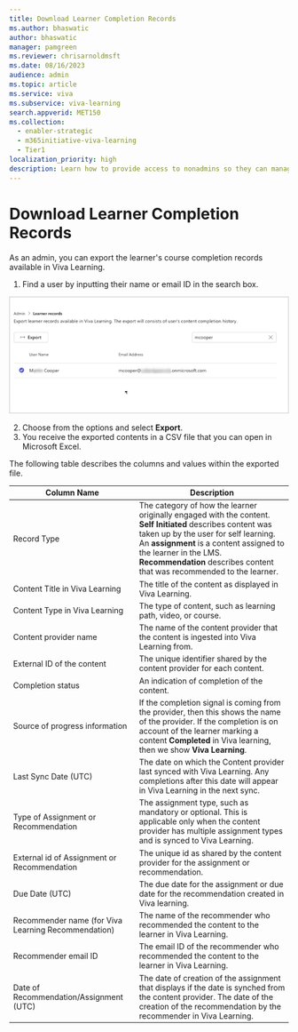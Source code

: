 ```yaml
---
title: Download Learner Completion Records 
ms.author: bhaswatic
author: bhaswatic
manager: pamgreen
ms.reviewer: chrisarnoldmsft
ms.date: 08/16/2023
audience: admin
ms.topic: article
ms.service: viva
ms.subservice: viva-learning
search.appverid: MET150
ms.collection:
  - enabler-strategic
  - m365initiative-viva-learning
  - Tier1
localization_priority: high
description: Learn how to provide access to nonadmins so they can manage features in Viva Learning.
---
```


# Download Learner Completion Records 


As an admin, you can export the learner's course completion records available in Viva Learning.

1. Find a user by inputting their name or email ID in the search box. 

![Image of the learner record search option in which you can find a learner by their user name](../media/learning/learner-records-1.png)

2. Choose from the options and select **Export**.
3. You receive the exported contents in a CSV file that you can open in Microsoft Excel. 

The following table describes the columns and values within the exported file. 

| Column Name | Description |
| --- | ---|
| Record Type | The category of how the learner originally engaged with the content.  **Self Initiated**  describes content was taken up by the user for self learning. An **assignment** is a content assigned to the learner in the LMS. **Recommendation** describes content that was recommended to the learner.|
| Content Title in Viva Learning | The title of the content as displayed in Viva Learning.| 
| Content Type in Viva Learning | The type of content, such as learning path, video, or course. |
| Content provider name| The name of the content provider that the content is ingested into Viva Learning from.| 
| External ID of the content | The unique identifier shared by the content provider for each content.|
| Completion status  | An indication of completion of the content.|
|Source of progress information| If the completion signal is coming from the provider, then this shows the name of the provider. If the completion is on account of the learner marking a content **Completed** in Viva learning, then we show **Viva Learning**.|
| Last Sync Date (UTC) | The date on which the Content provider last synced with Viva Learning. Any completions after this date will appear in Viva Learning in the next sync.|
| Type of Assignment or Recommendation | The assignment type, such as mandatory or optional. This is applicable only when the content provider has multiple assignment types and is synced to Viva Learning. |
| External id of  Assignment or Recommendation | The unique id as shared by the content provider for the assignment or recommendation.|
| Due Date (UTC) | The due date for the assignment or due date for the recommendation created in Viva learning.|
| Recommender name (for Viva Learning Recommendation) | The name of the recommender who recommended the content to the learner in Viva Learning.|
|Recommender email ID| The email ID of the recommender who recommended the content to the learner in Viva Learning.| 
|Date of Recommendation/Assignment (UTC) | The date of creation of the assignment that displays if the date is synched from the content provider. The date of the creation of the recommendation by the recommender in Viva Learning.| 